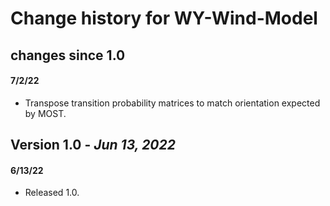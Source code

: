Change history for WY-Wind-Model
================================


changes since 1.0
-----------------

#### 7/2/22
  - Transpose transition probability matrices to match orientation expected
    by MOST.


Version 1.0 - *Jun 13, 2022*
----------------------------

#### 6/13/22
  - Released 1.0.
